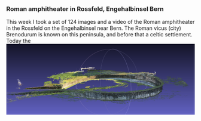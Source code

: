 ### Roman amphitheater in Rossfeld, Engehalbinsel Bern
This week I took a set of 124 images and a video of the Roman amphitheater in the Rossfeld on the Engehalbinsel near Bern. The Roman vicus (city) Brenodurum is known on this peninsula, and before that a celtic settlement. Today the 
![Overview of remains of the Roman amphitheater in Rossfeld, Bern](https://github.com/DRONARCHers/DRONARCH/blob/master/results/09_01_15/overview.png)